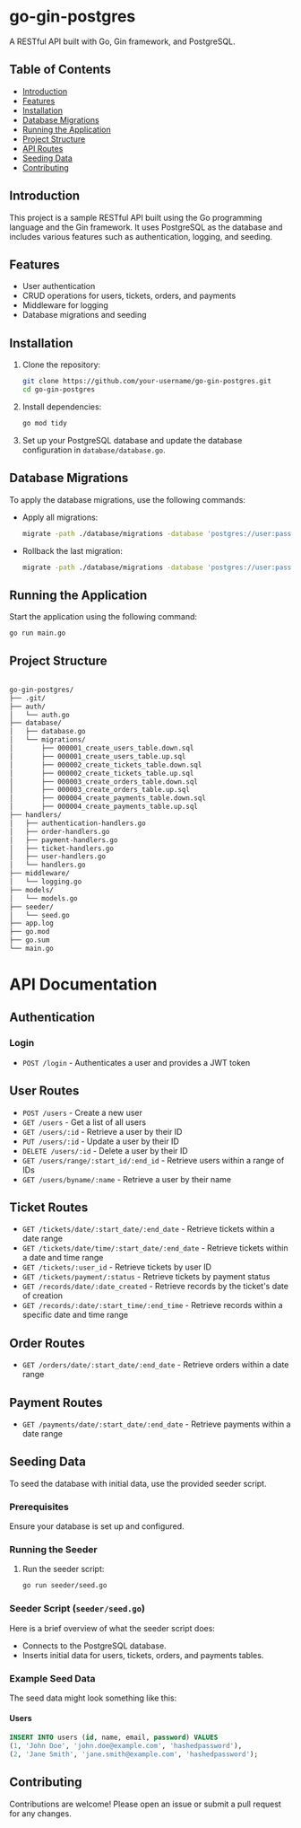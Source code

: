 # go-gin-postgres

A RESTful API built with Go, Gin framework, and PostgreSQL.

## Table of Contents
- [Introduction](#introduction)
- [Features](#features)
- [Installation](#installation)
- [Database Migrations](#database-migrations)
- [Running the Application](#running-the-application)
- [Project Structure](#project-structure)
- [API Routes](#api-routes)
- [Seeding Data](#seeding-data)
- [Contributing](#contributing)

## Introduction
This project is a sample RESTful API built using the Go programming language and the Gin framework. It uses PostgreSQL as the database and includes various features such as authentication, logging, and seeding.

## Features
- User authentication
- CRUD operations for users, tickets, orders, and payments
- Middleware for logging
- Database migrations and seeding

## Installation
1. Clone the repository:
    ```sh
    git clone https://github.com/your-username/go-gin-postgres.git
    cd go-gin-postgres
    ```

2. Install dependencies:
    ```sh
    go mod tidy
    ```

3. Set up your PostgreSQL database and update the database configuration in `database/database.go`.

## Database Migrations
To apply the database migrations, use the following commands:

- Apply all migrations:
    ```sh
    migrate -path ./database/migrations -database 'postgres://user:password@localhost:5432/dbname?sslmode=disable' up
    ```

- Rollback the last migration:
    ```sh
    migrate -path ./database/migrations -database 'postgres://user:password@localhost:5432/dbname?sslmode=disable' down 1
    ```

## Running the Application
Start the application using the following command:
```sh
go run main.go
```

## Project Structure

```sh

go-gin-postgres/
├── .git/
├── auth/
│   └── auth.go
├── database/
│   ├── database.go
│   └── migrations/
│       ├── 000001_create_users_table.down.sql
│       ├── 000001_create_users_table.up.sql
│       ├── 000002_create_tickets_table.down.sql
│       ├── 000002_create_tickets_table.up.sql
│       ├── 000003_create_orders_table.down.sql
│       ├── 000003_create_orders_table.up.sql
│       ├── 000004_create_payments_table.down.sql
│       ├── 000004_create_payments_table.up.sql
├── handlers/
│   ├── authentication-handlers.go
│   ├── order-handlers.go
│   ├── payment-handlers.go
│   ├── ticket-handlers.go
│   ├── user-handlers.go
│   └── handlers.go
├── middleware/
│   └── logging.go
├── models/
│   └── models.go
├── seeder/
│   └── seed.go
├── app.log
├── go.mod
├── go.sum
└── main.go


```

# API Documentation

## Authentication

### Login
- `POST /login` - Authenticates a user and provides a JWT token

## User Routes

- `POST /users` - Create a new user
- `GET /users` - Get a list of all users
- `GET /users/:id` - Retrieve a user by their ID
- `PUT /users/:id` - Update a user by their ID
- `DELETE /users/:id` - Delete a user by their ID
- `GET /users/range/:start_id/:end_id` - Retrieve users within a range of IDs
- `GET /users/byname/:name` - Retrieve a user by their name

## Ticket Routes

- `GET /tickets/date/:start_date/:end_date` - Retrieve tickets within a date range
- `GET /tickets/date/time/:start_date/:end_date` - Retrieve tickets within a date and time range
- `GET /tickets/:user_id` - Retrieve tickets by user ID
- `GET /tickets/payment/:status` - Retrieve tickets by payment status
- `GET /records/date/:date_created` - Retrieve records by the ticket's date of creation
- `GET /records/:date/:start_time/:end_time` - Retrieve records within a specific date and time range

## Order Routes

- `GET /orders/date/:start_date/:end_date` - Retrieve orders within a date range

## Payment Routes

- `GET /payments/date/:start_date/:end_date` - Retrieve payments within a date range


## Seeding Data
To seed the database with initial data, use the provided seeder script.

### Prerequisites
Ensure your database is set up and configured.

### Running the Seeder
1. Run the seeder script:
    ```sh
    go run seeder/seed.go
    ```

### Seeder Script (`seeder/seed.go`)
Here is a brief overview of what the seeder script does:

- Connects to the PostgreSQL database.
- Inserts initial data for users, tickets, orders, and payments tables.

### Example Seed Data
The seed data might look something like this:

#### Users
```sql
INSERT INTO users (id, name, email, password) VALUES
(1, 'John Doe', 'john.doe@example.com', 'hashedpassword'),
(2, 'Jane Smith', 'jane.smith@example.com', 'hashedpassword');
```


## Contributing
Contributions are welcome! Please open an issue or submit a pull request for any changes.

